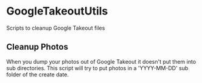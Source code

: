 # GoogleTakeoutUtils
Scripts to cleanup Google Takeout files

## Cleanup Photos
When you dump your photos out of Google Takeout it doesn't put them into sub directories. This script will try to put photos in a 'YYYY-MM-DD' sub folder of the create date.